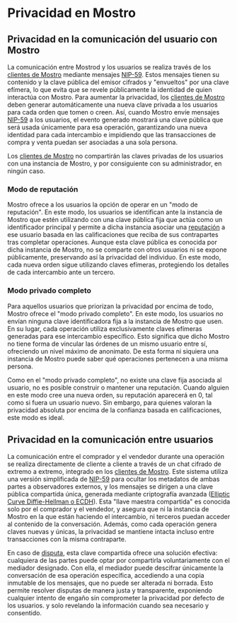 # Privacidad en Mostro

## Privacidad en la comunicación del usuario con Mostro
La comunicación entre Mostrod y los usuarios se realiza través de los [clientes de Mostro](./clients.md) mediante mensajes [NIP-59](https://github.com/nostr-protocol/nips/blob/master/59.md). Estos mensajes tienen su contenido y la clave pública del emisor cifrados y "envueltos" por una clave efímera, lo que evita que se revele públicamente la identidad de quien interactúa con Mostro. Para aumentar la privacidad, los [clientes de Mostro](./clients.md) deben generar automáticamente una nueva clave privada a los usuarios para cada orden que tomen o creen. Así, cuando Mostro envíe mensajes [NIP-59](https://github.com/nostr-protocol/nips/blob/master/59.md) a los usuarios, el evento generado mostrará una clave pública que será usada únicamente para esa operación, garantizando una nueva identidad para cada intercambio e impidiendo que las transacciones de compra y venta puedan ser asociadas a una sola persona.

Los [clientes de Mostro](./clients.md) no compartirán las claves privadas de los usuarios con una instancia de Mostro, y por consiguiente con su administrador, en ningún caso.

### Modo de reputación

Mostro ofrece a los usuarios la opción de operar en un "modo de reputación". En este modo, los usuarios se identifican ante la instancia de Mostro que estén utilizando con una clave pública fija que actúa como un identificador principal y permite a dicha instancia asociar una [reputación](./reputation.md) a ese usuario basada en las calificaciones que reciba de sus contrapartes tras completar operaciones. Aunque esta clave pública es conocida por dicha instancia de Mostro, no se comparte con otros usuarios ni se expone públicamente, preservando así la privacidad del individuo. En este modo, cada nueva orden sigue utilizando claves efímeras, protegiendo los detalles de cada intercambio ante un tercero.

### Modo privado completo

Para aquellos usuarios que priorizan la privacidad por encima de todo, Mostro ofrece el "modo privado completo". En este modo, los usuarios no envían ninguna clave identificadora fija a la instancia de Mostro que usen. En su lugar, cada operación utiliza exclusivamente claves efímeras generadas para ese intercambio específico. Esto significa que dicho Mostro no tiene forma de vincular las órdenes de un mismo usuario entre sí, ofreciendo un nivel máximo de anonimato. De esta forma ni siquiera una instancia de Mostro puede saber qué operaciones pertenecen a una misma persona.

Como en el "modo privado completo", no existe una clave fija asociada al usuario, no es posible construir o mantener una reputación. Cuando alguien en este modo cree una nueva orden, su reputación aparecerá en 0, tal como si fuera un usuario nuevo. Sin embargo, para quienes valoran la privacidad absoluta por encima de la confianza basada en calificaciones, este modo es ideal.

## Privacidad en la comunicación entre usuarios
La comunicación entre el comprador y el vendedor durante una operación se realiza directamente de cliente a cliente a través de un chat cifrado de extremo a extremo, integrado en los [clientes de Mostro](./clients.md). Este sistema utiliza una versión simplificada de [NIP-59](https://github.com/nostr-protocol/nips/blob/master/59.md) para ocultar los metadatos de ambas partes a observadores externos, y los mensajes se dirigen a una clave pública compartida única, generada mediante criptografía avanzada ([Elliptic Curve Diffie-Hellman o ECDH](https://mostro.network/protocol/chat.html#shared-key)). Esta "llave maestra compartida" es conocida solo por el comprador y el vendedor, y asegura que ni la instancia de Mostro en la que están haciendo el intercambio, ni terceros puedan acceder al contenido de la conversación. Además, como cada operación genera claves nuevas y únicas, la privacidad se mantiene intacta incluso entre transacciones con la misma contraparte.

En caso de [disputa](./disputes.md), esta clave compartida ofrece una solución efectiva: cualquiera de las partes puede optar por compartirla voluntariamente con el mediador designado. Con ella, el mediador puede descifrar únicamente la conversación de esa operación específica, accediendo a una copia inmutable de los mensajes, que no puede ser alterada ni borrada. Esto permite resolver disputas de manera justa y transparente, exponiendo cualquier intento de engaño sin comprometer la privacidad por defecto de los usuarios. y solo revelando la información cuando sea necesario y consentido.


